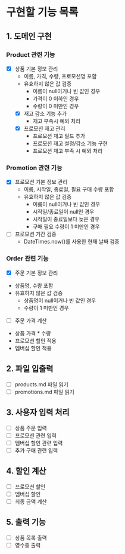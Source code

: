 # 구현할 기능 목록

## 1. 도메인 구현
### Product 관련 기능
- [x] 상품 기본 정보 관리
  - 이름, 가격, 수량, 프로모션명 포함
  - 유효하지 않은 값 검증
    - 이름이 null이거나 빈 값인 경우
    - 가격이 0 이하인 경우
    - 수량이 0 미만인 경우
  -[x] 재고 감소 기능 추가
    - 재고 부족시 예외 처리
  -[x] 프로모션 재고 관리
    - 프로모션 재고 필드 추가
    - 프로모션 재고 설정/감소 기능 구현
    - 프로모션 재고 부족 시 예외 처리
### Promotion 관련 기능
- [x] 프로모션 기본 정보 관리
  - 이름, 시작일, 종료일, 필요 구매 수량 포함
  - 유효하지 않은 값 검증
    - 이름이 null이거나 빈 값인 경우
    - 시작일/종료일이 null인 경우
    - 시작일이 종료일보다 늦은 경우
    - 구매 필요 수량이 1 미만인 경우
- [ ] 프로모션 기간 검증
  - DateTimes.now()를 사용한 현재 날짜 검증
### Order 관련 기능
- [x] 주문 기본 정보 관리
- 상품명, 수량 포함
- 유효하지 않은 값 검증
  - 상품명이 null이거나 빈 값인 경우
  - 수량이 1 미만인 경우
- [ ] 주문 가격 계산
- 상품 가격 * 수량
- 프로모션 할인 적용
- 멤버십 할인 적용
## 2. 파일 입출력
- [ ] products.md 파일 읽기
- [ ] promotions.md 파일 읽기

## 3. 사용자 입력 처리
- [ ] 상품 주문 입력
- [ ] 프로모션 관련 입력
- [ ] 멤버십 할인 관련 입력
- [ ] 추가 구매 관련 입력

## 4. 할인 계산
- [ ] 프로모션 할인
- [ ] 멤버십 할인
- [ ] 최종 금액 계산

## 5. 출력 기능
- [ ] 상품 목록 출력
- [ ] 영수증 출력